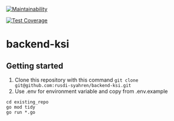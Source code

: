 [![Maintainability](https://api.codeclimate.com/v1/badges/98362f730e95ccfed231/maintainability)](https://codeclimate.com/github/rusdi-syahren/backend-ksi/maintainability)

[![Test Coverage](https://api.codeclimate.com/v1/badges/98362f730e95ccfed231/test_coverage)](https://codeclimate.com/github/rusdi-syahren/backend-ksi/test_coverage)
# backend-ksi



## Getting started

1. Clone this repository with this command `git clone git@github.com:rusdi-syahren/backend-ksi.git`
2. Use .env for environment variable and copy from .env.example

```
cd existing_repo
go mod tidy
go run *.go
```



